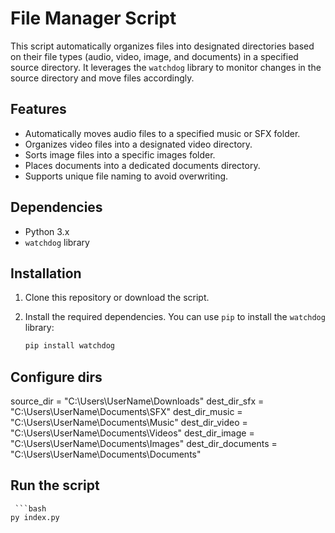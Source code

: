 # File Manager Script

This script automatically organizes files into designated directories based on their file types (audio, video, image, and documents) in a specified source directory. 
It leverages the `watchdog` library to monitor changes in the source directory and move files accordingly.

## Features

- Automatically moves audio files to a specified music or SFX folder.
- Organizes video files into a designated video directory.
- Sorts image files into a specific images folder.
- Places documents into a dedicated documents directory.
- Supports unique file naming to avoid overwriting.

## Dependencies

- Python 3.x
- `watchdog` library

## Installation

1. Clone this repository or download the script.
2. Install the required dependencies. You can use `pip` to install the `watchdog` library:

   ```bash
   pip install watchdog

## Configure dirs

source_dir = "C:\\Users\\UserName\\Downloads"
dest_dir_sfx = "C:\\Users\\UserName\\Documents\\SFX"
dest_dir_music = "C:\\Users\\UserName\\Documents\\Music"
dest_dir_video = "C:\\Users\\UserName\\Documents\\Videos"
dest_dir_image = "C:\\Users\\UserName\\Documents\\Images"
dest_dir_documents = "C:\\Users\\UserName\\Documents\\Documents"


## Run the script

     ```bash
    py index.py

